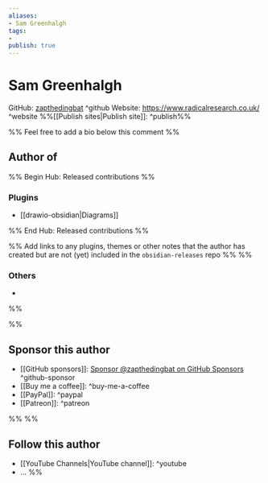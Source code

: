 ```yaml
---
aliases:
- Sam Greenhalgh
tags: 
- 
publish: true
---
```


# Sam Greenhalgh

GitHub: [zapthedingbat](https://github.com/zapthedingbat/) ^github
Website: <https://www.radicalresearch.co.uk/> ^website
%%[[Publish sites|Publish site]]: ^publish%%

%% Feel free to add a bio below this comment %%


## Author of

%% Begin Hub: Released contributions %%
### Plugins
- [[drawio-obsidian|Diagrams]]

%% End Hub: Released contributions %%

%% Add links to any plugins, themes or other notes that the author has created but are not (yet) included in the `obsidian-releases` repo %%
%%
### Others 

- 
%%

%%
## Sponsor this author

- [[GitHub sponsors]]: [Sponsor @zapthedingbat on GitHub Sponsors](https://github.com/sponsors/zapthedingbat) ^github-sponsor
- [[Buy me a coffee]]: ^buy-me-a-coffee
- [[PayPal]]: ^paypal
- [[Patreon]]: ^patreon

%%
%%
## Follow this author

- [[YouTube Channels|YouTube channel]]: ^youtube
- ...
%%